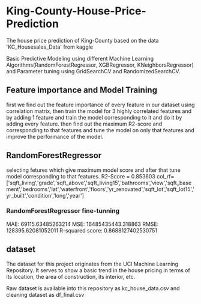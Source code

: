 # King-County-House-Price-Prediction
The  house price prediction of King-County based on the data 'KC_Housesales_Data' from kaggle

Basic Predictive Modeling using different Machine Learning Algorithms(RandomForestRegressor, XGBRegressor, KNeighborsRegressor) and Parameter tuning using GridSearchCV and RandomizedSearchCV.

## Feature importance and Model Training
first we find out the feature importance of every feature in our dataset using correlation matrix, then train the model for 3 highly correlated features and by adding 1 feature and train the model corresponding to it and do it by adding every feature. then find out the maximum R2-score and corresponding to that features and tune the model on only that features and improve the performance of the model. 

## RandomForestRegressor
selecting fetures which give maximum model score and after that tune model corresponding to that features.
R2-Score = 0.853603
col_rf=['sqft_living','grade','sqft_above','sqft_living15','bathrooms','view','sqft_basement','bedrooms','lat','waterfront','floors','yr_renovated','sqft_lot','sqft_lot15','yr_built','condition','long','year']

### RandomForestRegressor fine-tunning
MAE: 69115.63485263214
MSE: 16485435443.318863
RMSE: 128395.62081052011
R-squared score: 0.8688127402530751

## dataset
The dataset for this project originates from the UCI Machine Learning Repository. It serves to show a basic trend in the house pricing in terms of its location, the area of construction, its interior, etc.

Raw dataset is available into this repository as kc_house_data.csv and cleaning dataset as df_final.csv
